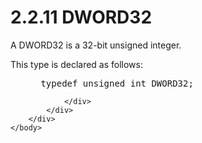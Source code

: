 <html dir="LTR" xmlns:mshelp="http://msdn.microsoft.com/mshelp" xmlns:ddue="http://ddue.schemas.microsoft.com/authoring/2003/5" xmlns:xlink="http://www.w3.org/1999/xlink" xmlns:tool="http://www.microsoft.com/tooltip">
    <head>
        <meta http-equiv="Content-Type" content="text/html; CHARSET=utf-8"></meta>
        <meta name="save" content="history"></meta>
        <title>2.2.11 DWORD32</title>
        <xml>
            <mshelp:toctitle title="2.2.11 DWORD32"></mshelp:toctitle>
            <mshelp:rltitle title="[MS-DTYP]: DWORD32"></mshelp:rltitle>
            <mshelp:keyword index="A" term="e359fcc1-35c6-4bcd-964d-d59927aeea98"></mshelp:keyword>
            <mshelp:attr name="DCSext.ContentType" value="open specification"></mshelp:attr>
            <mshelp:attr name="AssetID" value="e359fcc1-35c6-4bcd-964d-d59927aeea98"></mshelp:attr>
            <mshelp:attr name="TopicType" value="kbRef"></mshelp:attr>
            <mshelp:attr name="DCSext.Title" value="[MS-DTYP]: DWORD32" />
        </xml>
    </head>
    <body>
        <div id="header">
            <h1 class="heading">2.2.11 DWORD32</h1>
        </div>
        <div id="mainSection">
            <div id="mainBody">
                <div id="allHistory" class="saveHistory"></div>
                <div id="sectionSection0" class="section" name="collapseableSection">
                    

<p>A DWORD32 is a 32-bit unsigned integer.</p>

<p>This type is declared as follows:</p>

<dl>
<dd>
<div><pre> typedef unsigned int DWORD32;
</pre></div>
</dd></dl>


                </div>
            </div>
        </div>
    </body>
</html>